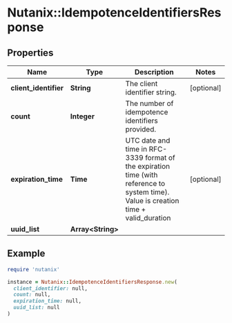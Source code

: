 # Nutanix::IdempotenceIdentifiersResponse

## Properties

| Name | Type | Description | Notes |
| ---- | ---- | ----------- | ----- |
| **client_identifier** | **String** | The client identifier string. | [optional] |
| **count** | **Integer** | The number of idempotence identifiers provided. |  |
| **expiration_time** | **Time** | UTC date and time in RFC-3339 format of the expiration time (with reference to system time). Value is creation time + valid_duration | [optional] |
| **uuid_list** | **Array&lt;String&gt;** |  |  |

## Example

```ruby
require 'nutanix'

instance = Nutanix::IdempotenceIdentifiersResponse.new(
  client_identifier: null,
  count: null,
  expiration_time: null,
  uuid_list: null
)
```

